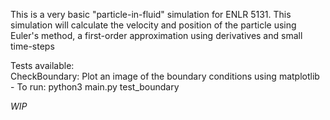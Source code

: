 This is a very basic "particle-in-fluid" simulation for ENLR 5131.
This simulation will calculate the velocity and position of the particle using Euler's method, a first-order approximation using derivatives and small time-steps

Tests available:<br>
  CheckBoundary: Plot an image of the boundary conditions using matplotlib<br>
    - To run: python3 main.py test_boundary

*WIP*
